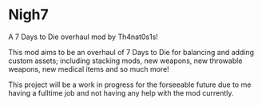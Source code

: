 # Nigh7
A 7 Days to Die overhaul mod by Th4nat0s1s!

This mod aims to be an overhaul of 7 Days to Die for balancing and adding custom assets; including stacking mods, new weapons, new throwable weapons, new medical items and so much more!

This project will be a work in progress for the forseeable future due to me having a fulltime job and not having any help with the mod currently.
